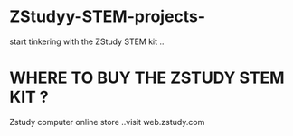# ZStudyy-STEM-projects-
start tinkering with the ZStudy STEM kit ..

# WHERE TO BUY THE ZSTUDY STEM KIT ?
Zstudy computer online store ..visit web.zstudy.com
